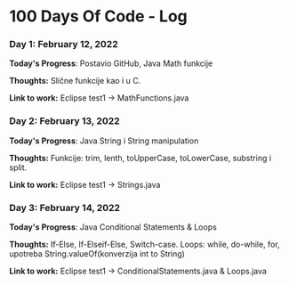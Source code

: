 # 100 Days Of Code - Log

### Day 1: February 12, 2022

**Today's Progress**: Postavio GitHub, Java Math funkcije

**Thoughts:** Slične funkcije kao i u C. 

**Link to work:** Eclipse test1 -> MathFunctions.java



### Day 2: February 13, 2022

**Today's Progress**: Java String i String manipulation

**Thoughts:** Funkcije: trim, lenth, toUpperCase, toLowerCase, substring i split. 

**Link to work:** Eclipse test1 -> Strings.java

### Day 3: February 14, 2022

**Today's Progress**: Java Conditional Statements & Loops

**Thoughts:** If-Else, If-Elseif-Else, Switch-case. Loops: while, do-while, for, upotreba String.valueOf(konverzija int to String)  

**Link to work:** Eclipse test1 -> ConditionalStatements.java & Loops.java



